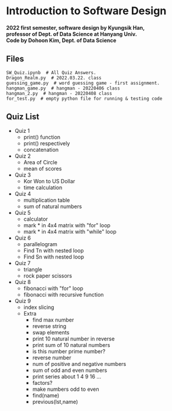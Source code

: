 # Introduction to Software Design
#### 2022 first semester, software design by Kyungsik Han,<br>professor of Dept. of Data Science at Hanyang Univ. <br>Code by Dohoon Kim, Dept. of Data Science

## Files
```
SW_Quiz.ipynb  # All Quiz Answers.
Dragon_Realm.py  # 2022.03.22. class
guessing_game.py  # word guessing game - first assignment.
hangman_game.py  # hangman - 20220406 class
hangman_2.py  # hangman - 20220408 class
for_test.py  # empty python file for running & testing code
```

## Quiz List
* Quiz 1
    * print() function
    * print() respectively
    * concatenation
* Quiz 2
    * Area of Circle
    * mean of scores
* Quiz 3
    * Kor Won to US Dollar
    * time calculation
* Quiz 4
    * multiplication table
    * sum of natural numbers
* Quiz 5
    * calculator
    * mark * in 4x4 matrix with "for" loop
    * mark * in 4x4 matrix with "while" loop
* Quiz 6
    * parallelogram
    * Find Tn with nested loop
    * Find Sn with nested loop
* Quiz 7
    * triangle
    * rock paper scissors
* Quiz 8
    * fibonacci with "for" loop
    * fibonacci with recursive function
* Quiz 9
    * index slicing
    * Extra
        * find max number
        * reverse string
        * swap elements
        * print 10 natural number in reverse
        * print sum of 10 natural numbers
        * is this number prime number?
        * reverse number
        * num of positive and negative numbers
        * sum of odd and even numbers
        * print series about 1 4 9 16 ...
        * factors?
        * make numbers odd to even
        * find(name)
        * previous(lst,name)